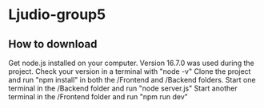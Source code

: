 # Ljudio-group5

## How to download
Get node.js installed on your computer. Version 16.7.0 was used during the project. Check your version in a terminal with "node -v"
Clone the project and run "npm install" in both the /Frontend and /Backend folders.
Start one terminal in the /Backend folder and run "node server.js"
Start another terminal in the /Frontend folder and run "npm run dev"
